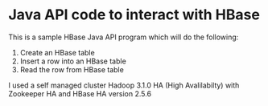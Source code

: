 # Java API code to interact with HBase

This is a sample HBase Java API program which will do the following:

1) Create an HBase table
2) Insert a row into an HBase table
3) Read the row from HBase table

I used a self managed cluster Hadoop 3.1.0 HA (High Avalilabilty) with Zookeeper HA and HBase HA version 2.5.6 
